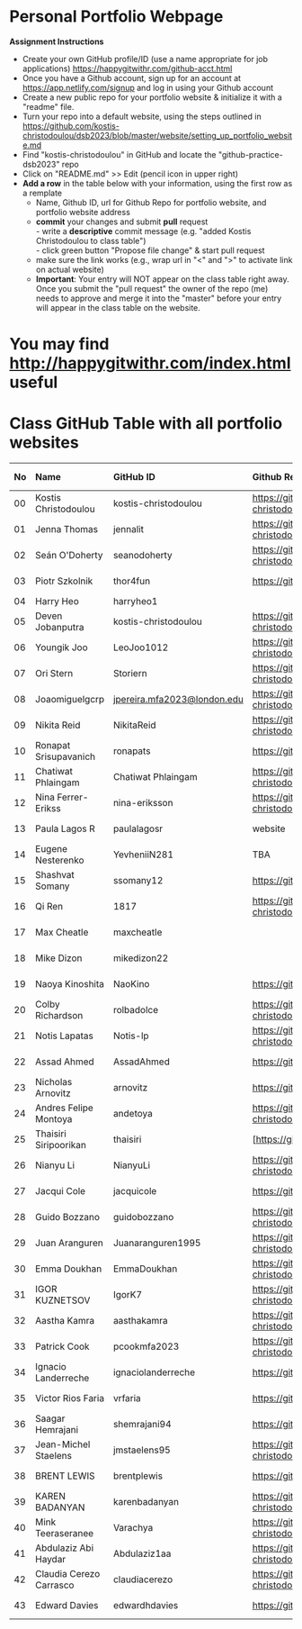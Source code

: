 # Personal Portfolio Webpage

**Assignment Instructions**

- Create your own GitHub profile/ID (use a name appropriate for job applications) <https://happygitwithr.com/github-acct.html>
- Once you have a Github account, sign up for an account at <https://app.netlify.com/signup> and log in using your Github account
- Create a new public repo for your portfolio website & initialize it with a "readme" file.
- Turn your repo into a default website, using the steps outlined in <https://github.com/kostis-christodoulou/dsb2023/blob/master/website/setting_up_portfolio_website.md>
- Find "kostis-christodoulou" in GitHub and locate the "github-practice-dsb2023" repo
- Click on "README.md" >> Edit (pencil icon in upper right)
- **Add a row** in the table below with your information, using the first row as a remplate
    - Name, Github ID, url for Github Repo for portfolio website, and portfolio website address 
    - **commit** your changes and submit **pull** request   
            - write a **descriptive** commit message (e.g. "added Kostis Christodoulou to class table")  
            - click green button "Propose file change" & start pull request  
    - make sure the link works (e.g., wrap url in "<" and ">" to activate link on actual website)  
    - **Important**: Your entry will NOT appear on the class table right away.  Once you submit the "pull request" the owner of the repo (me) needs to approve and merge it into the "master" before your entry will appear in the class table on the website. 

# You may find <http://happygitwithr.com/index.html> useful



# Class GitHub Table with all portfolio websites

|No | Name  | GitHub ID            |Github Repo for portfolio website                      |Netlify website address              |Date Added     |  
|:---|:----------------------|:---------------------|:------------------------------------------------------|:------------------------------------|:-----------------------| 
|00|Kostis Christodoulou       | kostis-christodoulou |<https://github.com/kostis-christodoulou/my_gorgeous_website>   |<https://kostisportfolio-2021.netlify.app/>        |2021-08-28 |
|01|Jenna Thomas       | jennalit |<https://github.com/kostis-christodoulou/my_gorgeous_website>   |<https://kostisportfolio-2021.netlify.app/>        |2023-05-11 |
|02|Seán O'Doherty       | seanodoherty |<https://github.com/kostis-christodoulou/my_gorgeous_website>   |<https://kostisportfolio-2021.netlify.app/>        |2023-05-11 |
|03|Piotr Szkolnik       | thor4fun |<https://github.com/thor4fun/mydsb23>   |<>        |2023-05-11 |
|04|Harry Heo       | harryheo1 |        |2023-05-11 |
|05|Deven Jobanputra       | kostis-christodoulou |<https://github.com/kostis-christodoulou/my_gorgeous_website>   |<https://kostisportfolio-2021.netlify.app/>        |2023-05-11 |
|06|Youngik Joo| LeoJoo1012 |<https://github.com/kostis-christodoulou/my_gorgeous_website>   |<https://kostisportfolio-2021.netlify.app/>        |2021-08-28 |
|07|Ori Stern| Storiern |<https://github.com/kostis-christodoulou/my_gorgeous_website>   |<https://kostisportfolio-2021.netlify.app/>        |2023-05-11 |
|08| Joaomiguelgcrp      | jpereira.mfa2023@london.edu |<https://github.com/kostis-christodoulou/my_gorgeous_website>   |<https://kostisportfolio-2021.netlify.app/>        |2021-08-28 |
|09| Nikita Reid      | NikitaReid |<https://github.com/kostis-christodoulou/my_gorgeous_website>   |<https://kostisportfolio-2021.netlify.app/>        |2021-08-28 |
|10|Ronapat Srisupavanich       | ronapats |<https://github.com/ronapats/my_gorgeous_website>   |<https://ronapatsportfolio-2023.netlify.app/>        |2023-05-11 |
|11|Chatiwat Phlaingam       | Chatiwat Phlaingam  |<https://github.com/kostis-christodoulou/my_gorgeous_website>   |<https://kostisportfolio-2021.netlify.app/>        |2021-08-28 |
|12|Nina Ferrer-Erikss       | nina-eriksson |<https://github.com/kostis-christodoulou/my_gorgeous_website>   |<https://kostisportfolio-2021.netlify.app/>        |2023-05-11 |
|13|Paula Lagos R       | paulalagosr |website   |netfly   |2021-05-11 |
|14|Eugene Nesterenko       | YevheniiN281 | TBA   | TBA       |2023-05-11 |
|15|Shashvat Somany       | ssomany12 |https://github.com/ssomany12   |<https://kostisportfolio-2021.netlify.app/>        |2021-08-28 |
|16|Qi Ren       | 1817 |<https://github.com/kostis-christodoulou/my_gorgeous_website>  |<https://kostisportfolio-2021.netlify.app/>        |2021-08-28 |
|17|Max Cheatle       | maxcheatle |   |      |2023-05-11 |
|18|Mike Dizon       | mikedizon22 |   |        |2023-05-11 |
|19|Naoya Kinoshita       | NaoKino |<https://github.com/NaoKino>   |        |2023-05-11 |
|20|Colby Richardson       | rolbadolce |<https://github.com/kostis-christodoulou/my_gorgeous_website>   |<https://kostisportfolio-2021.netlify.app/>        |2023-05-11 |
|21|Notis Lapatas      | Notis-lp |<https://github.com/kostis-christodoulou/my_gorgeous_website>   |<https://kostisportfolio-2021.netlify.app/>        |2021-08-28 |
|22 |Assad Ahmed       | AssadAhmed |<https://github.com/AssadAhmed/mywebsite>   |<n/a> |2023-05-11 |
|23|Nicholas Arnovitz       | arnovitz |<https://github.com/arnovitz/mydsb>   |<https://kostisportfolio-2021.netlify.app/>        |2023-05-11 |
|24|Andres Felipe Montoya      | andetoya |<https://github.com/kostis-christodoulou/my_gorgeous_website>   |<https://kostisportfolio-2021.netlify.app/>        |2021-08-28 |
|25|Thaisiri Siripoorikan       | thaisiri |[https://github.com/thaisiri/mydsb23]   |[https://github.com/thaisiri/mydsb23]  |2023-05-11 |
|26|Nianyu Li       | NianyuLi |<https://github.com/kostis-christodoulou/my_gorgeous_website>   |<https://kostisportfolio-2021.netlify.app/>        |2021-08-28 |
|27|Jacqui Cole       | jacquicole |<https://github.com/jacquicole>   |<https://kostisportfolio-2021.netlify.app/>        |2021-08-28 |
|28|Guido Bozzano       | guidobozzano |<https://github.com/kostis-christodoulou/my_gorgeous_website>   |<https://kostisportfolio-2021.netlify.app/>        |2021-08-28 |
|29|Juan Aranguren       | Juanaranguren1995 |<https://github.com/kostis-christodoulou/my_gorgeous_website>   |<https://kostisportfolio-2021.netlify.app/>        |2021-08-28 |
|30|Emma Doukhan       | EmmaDoukhan|<https://github.com/kostis-christodoulou/my_gorgeous_website>   |<https://kostisportfolio-2021.netlify.app/>        |2021-08-28 |
|31|IGOR KUZNETSOV       | IgorK7|<https://github.com/kostis-christodoulou/my_gorgeous_website>   |<https://kostisportfolio-2021.netlify.app/>        |2021-08-28 |
|32|Aastha Kamra       | aasthakamra|<https://github.com/kostis-christodoulou/my_gorgeous_website>   |<https://kostisportfolio-2021.netlify.app/>        |2021-08-28 |
|33|Patrick Cook       | pcookmfa2023|<https://github.com/kostis-christodoulou/my_gorgeous_website>   |<https://kostisportfolio-2021.netlify.app/>        |2021-08-28 |
|34|Ignacio Landerreche       | ignaciolanderreche|https://github.com/ignaciolanderreche|https://ilanderreche-personalwebpage.netlify.app        |2021-08-28 |
|35|Victor Rios Faria       | vrfaria|<https://github.com/vrfaria/my_website>   |<https://vrfaria-portfolio.netlify.app/>        |2023-05-15 |
|36|Saagar Hemrajani       | shemrajani94|<https://github.com/shemrajani94/saagars_gorgeous_website>   |<https://kostisportfolio-2021.netlify.app/>        |2023-05-16 |
|37|Jean-Michel Staelens   | jmstaelens95 |<https://github.com/kostis-christodoulou/my_gorgeous_website>   |<https://kostisportfolio-2021.netlify.app/>        |2021-08-28 |
|38|BRENT LEWIS       | brentplewis|<https://github.com/brentplewis/blwebsite>   |<https://kostisportfolio-2021.netlify.app/>        |2023-05-16 |
|39|KAREN BADANYAN       | karenbadanyan|<https://github.com/kostis-christodoulou/my_gorgeous_website>    |<https://kostisportfolio-2021.netlify.app/>        |2023-05-17 |
|40|Mink Teeraseranee       | Varachya|<https://github.com/kostis-christodoulou/my_gorgeous_website>    |<https://kostisportfolio-2021.netlify.app/>        |2023-05-17 |
|41|Abdulaziz Abi Haydar       | Abdulaziz1aa|<https://github.com/kostis-christodoulou/my_gorgeous_website>    |<https://kostisportfolio-2021.netlify.app/>        |2023-05-17 
|42|Claudia Cerezo Carrasco       | claudiacerezo|<https://github.com/kostis-christodoulou/my_gorgeous_website>    |<https://kostisportfolio-2021.netlify.app/>        |2023-05-17 
|43|Edward Davies       | edwardhdavies|<https://github.com/edwardhdavies/my-personal-website>    |<https://edward-davies-portfolio.netlify.app/>        |2023-05-20 
